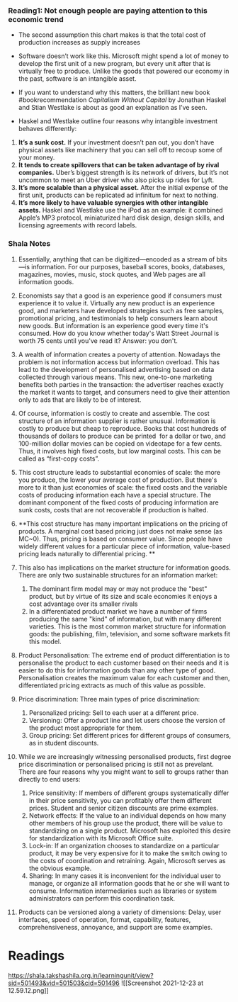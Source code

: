 ### Reading1: Not enough people are paying attention to this economic trend
- The second assumption this chart makes is that the total cost of production increases as supply increases
- Software doesn’t work like this. Microsoft might spend a lot of money to develop the first unit of a new program, but every unit after that is virtually free to produce. Unlike the goods that powered our economy in the past, software is an intangible asset.
- If you want to understand why this matters, the brilliant new book #bookrecommendation _Capitalism Without Capital_ by Jonathan Haskel and Stian Westlake is about as good an explanation as I’ve seen.

- Haskel and Westlake outline four reasons why intangible investment behaves differently:

1.  **It’s a sunk cost.** If your investment doesn’t pan out, you don’t have physical assets like machinery that you can sell off to recoup some of your money.
2.  **It tends to create spillovers that can be taken advantage of by rival companies.** Uber’s biggest strength is its network of drivers, but it’s not uncommon to meet an Uber driver who also picks up rides for Lyft.
3.  **It’s more scalable than a physical asset.** After the initial expense of the first unit, products can be replicated ad infinitum for next to nothing.
4.  **It’s more likely to have valuable synergies with other intangible assets.** Haskel and Westlake use the iPod as an example: it combined Apple’s MP3 protocol, miniaturized hard disk design, design skills, and licensing agreements with record labels.




### Shala Notes
1.  Essentially, anything that can be digitized—encoded as a stream of bits—is information. For our purposes, baseball scores, books, databases, magazines, movies, music, stock quotes, and Web pages are all information goods.
2.  Economists say that a good is an experience good if consumers must experience it to value it. Virtually any new product is an experience good, and marketers have developed strategies such as free samples, promotional pricing, and testimonials to help consumers learn about new goods. But information is an experience good every time it's consumed. How do you know whether today's Watt Street Journal is worth 75 cents until you've read it? Answer: you don't. 
3.  A wealth of information creates a poverty of attention. Nowadays the problem is not information access but information overload. This has lead to the development of personalised advertising based on data collected through various means. This new, one-to-one marketing benefits both parties in the transaction: the advertiser reaches exactly the market it wants to target, and consumers need to give their attention only to ads that are likely to be of interest. 
4.  Of course, information is costly to create and assemble. The cost structure of an information supplier is rather unusual. Information is costly to produce but cheap to reproduce. Books that cost hundreds of thousands of dollars to produce can be printed  for a dollar or two, and 100-million dollar movies can be copied on videotape for a few cents. Thus, it involves high fixed costs, but low marginal costs. This can be called as “first-copy costs”. 
5.  This cost structure leads to substantial economies of scale: the more you produce, the lower your average cost of production. But there's more to it than just economies of scale: the fixed costs and the variable costs of producing information each have a special structure. The dominant component of the fixed costs of producing information are sunk costs, costs that are not recoverable if production is halted.
6.  **This cost structure has many important implications on the pricing of products. A marginal cost based pricing just does not make sense (as MC~0). Thus, pricing is based on consumer value. Since people have widely different values for a particular piece of information, value-based pricing leads naturally to differential pricing. **
7.  This also has implications on the market structure for information goods. There are only two sustainable structures for an information market:
	1.  The dominant firm model may or may not produce the "best" product, but by virtue of its size and scale economies it enjoys a cost advantage over its smaller rivals
	2.  In a differentiated product market we have a number of firms producing the same "kind" of information, but with many different varieties. This is the most common market structure for information goods: the publishing, film, television, and some software markets fit this model.

8.  Product Personalisation: The extreme end of product differentiation is to personalise the product to each customer based on their needs and it is easier to do this for information goods than any other type of good. Personalisation creates the maximum value for each customer and then, differentiated pricing extracts as much of this value as possible. 
9.  Price discrimination: Three main types of price discrimination: 
	1.  Personalized pricing: Sell to each user at a different price.
	2.  Versioning: Offer a product line and let users choose the version of the product most appropriate for them.
	3.  Group pricing: Set different prices for different groups of consumers, as in student discounts.

10.   While we are increasingly witnessing personalised products, first degree price discrimination or personalised pricing is still not as prevelant. There are four reasons why you might want to sell to groups rather than directly to end users:
		1.  Price sensitivity: If members of different groups systematically differ in their price sensitivity, you can profitably offer them different prices. Student and senior citizen discounts are prime examples.
		2.  Network effects: If the value to an individual depends on how many other members of his group use the product, there will be value to standardizing on a single product. Microsoft has exploited this desire for standardization with its Microsoft Office suite.
		3.  Lock-in: If an organization chooses to standardize on a particular product, it may be very expensive for it to make the switch owing to the costs of coordination and retraining. Again, Microsoft serves as the obvious example.
		4.  Sharing: In many cases it is inconvenient for the individual user to manage, or organize all information goods that he or she will want to consume. Information intermediaries such as libraries or system administrators can perform this coordination task.

11.  Products can be versioned along a variety of dimensions: Delay, user interfaces, speed of operation, format, capability, features, comprehensiveness, annoyance, and support are some examples.


# Readings

https://shala.takshashila.org.in/learningunit/view?sid=501493&vid=501503&cid=501496
![[Screenshot 2021-12-23 at 12.59.12.png]]